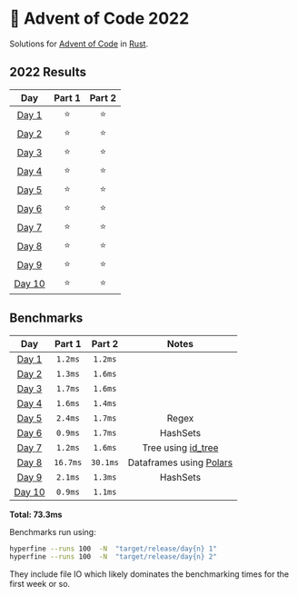 # 🎄 Advent of Code 2022

Solutions for [Advent of Code](https://adventofcode.com/) in [Rust](https://www.rust-lang.org/).

<!--- advent_readme_stars table --->
## 2022 Results

| Day | Part 1 | Part 2 |
| :---: | :---: | :---: |
| [Day 1](https://adventofcode.com/2022/day/1) | ⭐ | ⭐ |
| [Day 2](https://adventofcode.com/2022/day/2) | ⭐ | ⭐ |
| [Day 3](https://adventofcode.com/2022/day/3) | ⭐ | ⭐ |
| [Day 4](https://adventofcode.com/2022/day/4) | ⭐ | ⭐ |
| [Day 5](https://adventofcode.com/2022/day/5) | ⭐ | ⭐ |
| [Day 6](https://adventofcode.com/2022/day/6) | ⭐ | ⭐ |
| [Day 7](https://adventofcode.com/2022/day/7) | ⭐ | ⭐ |
| [Day 8](https://adventofcode.com/2022/day/8) | ⭐ | ⭐ |
| [Day 9](https://adventofcode.com/2022/day/9) | ⭐ | ⭐ |
| [Day 10](https://adventofcode.com/2022/day/10) | ⭐ | ⭐ |
<!--- advent_readme_stars table --->

<!--- benchmarking table --->
## Benchmarks

| Day | Part 1 | Part 2 | Notes |
| :---: | :---: | :---:  | :---: |
| [Day 1](./day1/src/main.rs) | `1.2ms` | `1.2ms` | |
| [Day 2](./day2/src/main.rs) | `1.3ms` | `1.6ms` | |
| [Day 3](./day3/src/main.rs) | `1.7ms` | `1.6ms` | |
| [Day 4](./day4/src/main.rs) | `1.6ms` | `1.4ms` | |
| [Day 5](./day5/src/main.rs) | `2.4ms` | `1.7ms` | Regex |
| [Day 6](./day6/src/main.rs) | `0.9ms` | `1.7ms` | HashSets |
| [Day 7](./day7/src/main.rs) | `1.2ms` | `1.6ms` | Tree using [id_tree](https://docs.rs/id_tree/latest/id_tree/) |
| [Day 8](./day8/src/main.rs) | `16.7ms` | `30.1ms` | Dataframes using [Polars](https://www.pola.rs/) |
| [Day 9](./day9/src/main.rs) | `2.1ms` | `1.3ms` | HashSets |
| [Day 10](./day10/src/main.rs) | `0.9ms` | `1.1ms` |  |

**Total: 73.3ms**
<!--- benchmarking table --->

Benchmarks run using:
 ```bash
 hyperfine --runs 100  -N  "target/release/day{n} 1"
 hyperfine --runs 100  -N  "target/release/day{n} 2"
 ```

They include file IO which likely dominates the benchmarking times for the first week or so.
